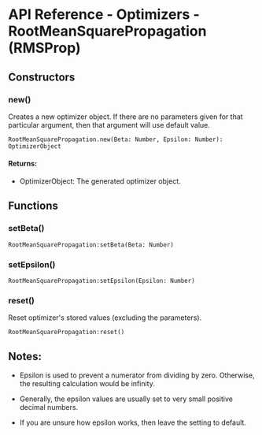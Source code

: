 # API Reference - Optimizers - RootMeanSquarePropagation (RMSProp)

## Constructors

### new()

Creates a new optimizer object. If there are no parameters given for that particular argument, then that argument will use default value.

```
RootMeanSquarePropagation.new(Beta: Number, Epsilon: Number): OptimizerObject
```

#### Returns:

* OptimizerObject: The generated optimizer object.

## Functions

### setBeta()

```
RootMeanSquarePropagation:setBeta(Beta: Number)
```

### setEpsilon()

```
RootMeanSquarePropagation:setEpsilon(Epsilon: Number)
```

### reset()

Reset optimizer's stored values (excluding the parameters).

```
RootMeanSquarePropagation:reset()
```

## Notes:

* Epsilon is used to prevent a numerator from dividing by zero. Otherwise, the resulting calculation would be infinity.

* Generally, the epsilon values are usually set to very small positive decimal numbers.

* If you are unsure how epsilon works, then leave the setting to default.
